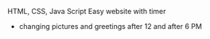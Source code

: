 HTML, CSS, Java Script
Easy website with timer 
- changing pictures and greetings after 12 and after 6 PM
